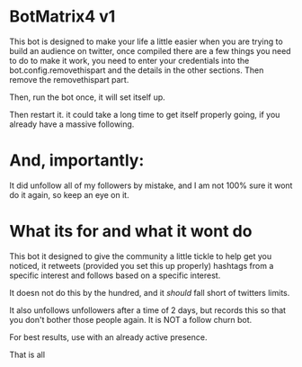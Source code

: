 # BotMatrix4 v1


This bot is designed to make your life a little easier when you are trying to build an audience on twitter, once compiled there are a few things you need to do to make it work, you need to enter your credentials into the bot.config.removethispart and the details in the other sections. Then remove the removethispart part. 

Then, run the bot once, it will set itself up.

Then restart it. it could take a long time to get itself properly going, if you already have a massive following. 

# And, importantly:

It did unfollow all of my followers by mistake, and I am not 100% sure it wont do it again, so keep an eye on it. 



# What its for and what it wont do

This bot it designed to give the community a little tickle to help get you noticed, it retweets (provided you set this up properly) hashtags from a specific interest and follows based on a specific interest. 

It doesn not do this by the hundred, and it *should* fall short of twitters limits.

It also unfollows unfollowers after a time of 2 days, but records this so that you don't bother those people again. It is NOT a follow churn bot. 

For best results, use with an already active presence.

That is all
